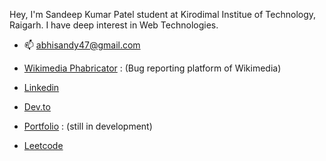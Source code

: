 Hey, I'm Sandeep Kumar Patel student at Kirodimal Institue of Technology, Raigarh. I have deep interest in Web Technologies.

- 📫 abhisandy47@gmail.com 

- [Wikimedia Phabricator](https://phabricator.wikimedia.org/p/Sandyabhi/) : (Bug reporting platform of Wikimedia)

- [Linkedin](https://www.linkedin.com/in/sandeep-kumar-patel47/)

- [Dev.to](https://dev.to/sandyabhi)

- [Portfolio](https://abhisandeep.netlify.app/) : (still in development)

- [Leetcode](https://leetcode.com/abhisandy47/)
